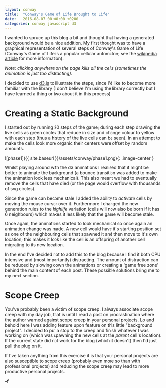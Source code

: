 ```yaml
---
layout: conway
title:  "Conway's Game of Life Brought to Life"
date:   2016-08-07 00:00:00 +0200
categories: conway javascript d3
---
```

I wanted to spruce up this blog a bit and thought that having a generated background would be a nice addition. My first thought was to have a graphical representation of several steps of Conway's Game of Life (Conway's Game of Life is a popular cellular automaton; see the [wikipedia article][conway_wiki] for more information).

*Note: clicking anywhere on the page kills all the cells (sometimes the animation is just too distracting).*

I decided to use [d3.js][d3js] to illustrate the steps, since I'd like to become more familiar with the library (I don't believe I'm using the library correctly but I have learned a thing or two about it in this process).

# Creating a Static Background
I started out by running 20 steps of the game; during each step drawing the live cells as green circles that reduce in size and change colour to yellow with each step (thus a history of the live cells can be seen). In an attempt to make the cells look more organic their centers were offset by random amounts.

![phase1]({{ site.baseurl }}/assets/conway/phase1.png){: .image-center }

Whilst playing around with the d3 animations I realised that it might be better to animate the background (a bounce transition was added to make the animation look less mechanical). This also meant we had to eventually remove the cells that have died (or the page would overflow with thousands of svg circles).
 
Since the game can become stale I added the ability to *activate* cells by moving the mouse cursor over it. Furthermore I changed the new generation rules to the *highlife* variation (cells will now also be born if it has 6 neighbours) which makes it less likely that the game will become stale.

Once again, the animations started to look mechanical so once again an animation change was made. A new cell would have it's starting position set as one of the neighbouring cells that spawned it and then move to it's own location; this makes it look like the cell is an offspring of another cell migrating to its new location.

In the end I've decided not to add this to the blog because I find it both CPU intensive and (most importantly) distracting. The amount of distraction can be reduced by slowing down the animations or creating a 'game free zone' behind the main content of each post. These possible solutions bring me to my next section.

# Scope Creep
You've probably been a victim of scope creep. I always associate scope creep with my day job, that is until I read a post on procrastination where the author warned against scope creep in your personal projects. Lo and behold here I was adding feature upon feature on this little "background project". I decided to put a stop to the creep and finish whatever I was working on (which was spawning the new cells at the *parent* cell's location). If the current state did not work for the blog (which it doesn't) then I'd just pull the plug on it.

If I've taken anything from this exercise it is that your personal projects are also susceptible to scope creep (probably even more so than with professional projects) and reducing the scope creep may lead to more productive personal projects.

**-f**

[conway_wiki]: https://en.wikipedia.org/wiki/Conway%27s_Game_of_Life
[d3js]: https://d3js.org/
